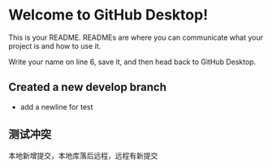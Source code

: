 # Welcome to GitHub Desktop!

This is your README. READMEs are where you can communicate what your project is and how to use it.

Write your name on line 6, save it, and then head back to GitHub Desktop.

## Created a new develop branch 

* add a newline for test

## 测试冲突

本地新增提交，本地库落后远程，远程有新提交


